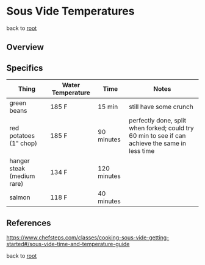 # Sous Vide Temperatures

back to [root](../README.md)

## Overview

## Specifics

| Thing| Water Temperature | Time | Notes |
| --- | --- | --- | --- |
| green beans | 185 F | 15 min | still have some crunch |
| red potatoes (1" chop) | 185 F | 90 minutes | perfectly done, split when forked; could try 60 min to see if can achieve the same in less time |
| hanger steak (medium rare) | 134 F | 120 minutes |
| salmon | 118 F | 40 minutes |

## References
https://www.chefsteps.com/classes/cooking-sous-vide-getting-started#/sous-vide-time-and-temperature-guide

back to [root](../README.md)
